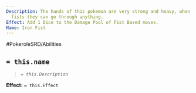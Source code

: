 ```yaml
---
Description: The hands of this pokemon are very strong and heavy, when curled into
  fists they can go through anything.
Effect: Add 1 Dice to the Damage Pool of Fist Based moves.
Name: Iron Fist
---
```


#PokeroleSRD/Abilities

## `= this.name`

> *`= this.Description`*

**Effect:** `= this.Effect`